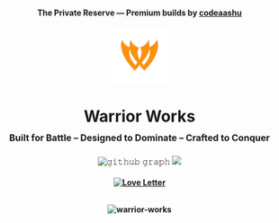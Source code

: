 <div align="center">                                                                                                
<h4 align="center">The Private Reserve — Premium builds by <a href="https://www.devdisplay.org/profile/codeaashu"><strong>codeaashu</strong></a><br><br>
<img src="./WW-Branding/WWICON.png" width="100px" />
<h1 align="center">
  Warrior Works<br>  
  <span style="font-size: 16px;">Built for Battle – Designed to Dominate – Crafted to Conquer</span>
</h1>

![𝚐𝚒𝚝𝚑𝚞𝚋 𝚐𝚛𝚊𝚙𝚑](https://github-readme-activity-graph.vercel.app/graph?username=codeaashu&theme=react-dark&hide_border=true&area=true)
<img src="https://user-images.githubusercontent.com/74038190/212284100-561aa473-3905-4a80-b561-0d28506553ee.gif" width="2300">

<h4 align="center"><a href="https://github.com/codeaashu"><div align="center"><img src="https://raw.githubusercontent.com/Tarikul-Islam-Anik/Animated-Fluent-Emojis/master/Emojis/Smilies/Love%20Letter.png" alt="Love Letter" width="75" height="75" /></div></a><br>
<p align="center"> <img src="https://komarev.com/ghpvc/?username=warrior-works&label=Profile%20views&color=0e75b6&style=flat" alt="warrior-works" /> </p>
